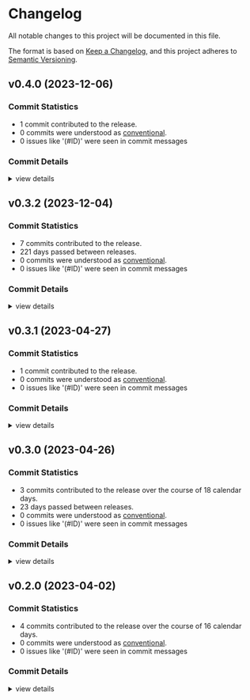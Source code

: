 # Changelog

All notable changes to this project will be documented in this file.

The format is based on [Keep a Changelog](https://keepachangelog.com/en/1.0.0/),
and this project adheres to [Semantic Versioning](https://semver.org/spec/v2.0.0.html).

## v0.4.0 (2023-12-06)

### Commit Statistics

<csr-read-only-do-not-edit/>

 - 1 commit contributed to the release.
 - 0 commits were understood as [conventional](https://www.conventionalcommits.org).
 - 0 issues like '(#ID)' were seen in commit messages

### Commit Details

<csr-read-only-do-not-edit/>

<details><summary>view details</summary>

 * **Uncategorized**
    - Api streamlined. ([`8fe5460`](https://github.com/NORICS-net/timewarp/commit/8fe546054e072ea31c439285f582427bedd73e32))
</details>

## v0.3.2 (2023-12-04)

### Commit Statistics

<csr-read-only-do-not-edit/>

 - 7 commits contributed to the release.
 - 221 days passed between releases.
 - 0 commits were understood as [conventional](https://www.conventionalcommits.org).
 - 0 issues like '(#ID)' were seen in commit messages

### Commit Details

<csr-read-only-do-not-edit/>

<details><summary>view details</summary>

 * **Uncategorized**
    - Release timewarp v0.3.2 ([`3e5cd94`](https://github.com/NORICS-net/timewarp/commit/3e5cd94f29e307f2c44a872f6c0ab2068b2b6308))
    - Adjusting changelogs prior to release of timewarp v0.3.2 ([`1e5b99f`](https://github.com/NORICS-net/timewarp/commit/1e5b99fee40a5b5b24ceddc0977109a6a738aee4))
    - Adjusting changelogs prior to release of timewarp v0.3.2 ([`b8b431e`](https://github.com/NORICS-net/timewarp/commit/b8b431e8cfa051f33df7795e87f439ed1e66ad36))
    - Adjusting changelogs prior to release of timewarp v0.3.2 ([`5a7cf74`](https://github.com/NORICS-net/timewarp/commit/5a7cf74e3011daf4ee969801a1385c62357c8f3a))
    - CHANGELOG added. ([`cb40a34`](https://github.com/NORICS-net/timewarp/commit/cb40a342c157508712b93bb5e8920aa3e3960fbb))
    - Update README.md ([`a5e5f04`](https://github.com/NORICS-net/timewarp/commit/a5e5f046f3cb8f5fdc682c5f034adca319d64b5a))
    - Updated dependencies, better docu. ([`cfc7cf1`](https://github.com/NORICS-net/timewarp/commit/cfc7cf1976a643a75f9191d6038d2d8bca808daa))
</details>

## v0.3.1 (2023-04-27)

### Commit Statistics

<csr-read-only-do-not-edit/>

 - 1 commit contributed to the release.
 - 0 commits were understood as [conventional](https://www.conventionalcommits.org).
 - 0 issues like '(#ID)' were seen in commit messages

### Commit Details

<csr-read-only-do-not-edit/>

<details><summary>view details</summary>

 * **Uncategorized**
    - Direction-enums renamed. ([`f97b926`](https://github.com/NORICS-net/timewarp/commit/f97b92679491f3c82f39058390538f236d9e2b06))
</details>

## v0.3.0 (2023-04-26)

### Commit Statistics

<csr-read-only-do-not-edit/>

 - 3 commits contributed to the release over the course of 18 calendar days.
 - 23 days passed between releases.
 - 0 commits were understood as [conventional](https://www.conventionalcommits.org).
 - 0 issues like '(#ID)' were seen in commit messages

### Commit Details

<csr-read-only-do-not-edit/>

<details><summary>view details</summary>

 * **Uncategorized**
    - Iso8601-week dates and more added. ([`d186fcd`](https://github.com/NORICS-net/timewarp/commit/d186fcd9e24aab40422a7d3a4c083ade40aaa9e0))
    - Adding relative addition / subtraction '+5 [days|months|years]'. ([`ef72ae3`](https://github.com/NORICS-net/timewarp/commit/ef72ae3dce61f190fcff6e9324ab23463c3bf719))
    - DaySpan changed + docs improved. ([`5feb7ed`](https://github.com/NORICS-net/timewarp/commit/5feb7edec09aaa14ff169a4036a188985591fb8d))
</details>

## v0.2.0 (2023-04-02)

### Commit Statistics

<csr-read-only-do-not-edit/>

 - 4 commits contributed to the release over the course of 16 calendar days.
 - 0 commits were understood as [conventional](https://www.conventionalcommits.org).
 - 0 issues like '(#ID)' were seen in commit messages

### Commit Details

<csr-read-only-do-not-edit/>

<details><summary>view details</summary>

 * **Uncategorized**
    - Month-names allowed. ([`eccfd05`](https://github.com/NORICS-net/timewarp/commit/eccfd0514aa2abb5e6f31626d9a910c95e6bd5b0))
    - Create .github/workflows/rust.yml ([`ec2c5e6`](https://github.com/NORICS-net/timewarp/commit/ec2c5e6b775cbe51975e9c0dcc2bc9bc944fb4a7))
    - First step: parses iso / de / en -dates. ([`c6f7a61`](https://github.com/NORICS-net/timewarp/commit/c6f7a61eab166b9f0eb2d5235e216824e1729a7a))
    - Initial commit ([`ad87fc3`](https://github.com/NORICS-net/timewarp/commit/ad87fc3ae32693f63be4acea3b635c81f9eb8a0c))
</details>

